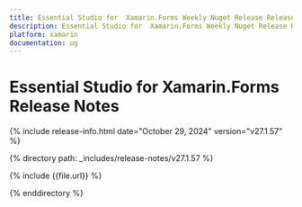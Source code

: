 ```yaml
---
title: Essential Studio for  Xamarin.Forms Weekly Nuget Release Release Notes  
description: Essential Studio for  Xamarin.Forms Weekly Nuget Release Release Notes  
platform: xamarin
documentation: ug
---
```


# Essential Studio for  Xamarin.Forms  Release Notes  

{% include release-info.html date="October 29, 2024"  version="v27.1.57" %} 

{% directory path: _includes/release-notes/v27.1.57 %}

{% include {{file.url}} %}

{% enddirectory %}